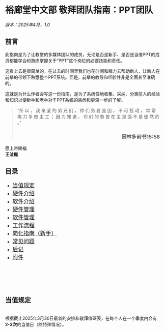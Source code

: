 

# 裕廊堂中文部 敬拜团队指南：PPT团队
*版本：2025年4月，1.0*


## 前言
此指南是为了让教堂的多媒体团队的成员，无论是否是新手、是否是当值PPT的成员都能学会和熟练掌握关于“PPT”这个岗位的必要技能和责任。 

这看上去是很简单的，在过去的时间里我们也花时间和精力去帮助新人，让新人在前辈的带领下熟悉整个PPT系统。但是，前辈的教导和经验并非是全面甚至准确的。  

这就是为什么作者会写这一份指南，是为了系统性地收集、采纳、分类前人的经验和知识以便新手和老手对于PPT系统的熟悉和更深一步的了解。

> “所 以 ， 我 亲 爱 的 弟 兄 们 ， 你 们 务 要 坚 固 ， 不 可 摇 动 ， 常 常 竭 力 多 做 主 工 ； 因 为 知 道 ， 你 们 的 劳 苦 在 主 里 面 不 是 徒 然 的 。”
>
><h3 align="right">哥林多前书15:58</h3>

愿上帝赐福  
**王沚懿**

## 目录

* <font size = 4> [当值规定](#dutyReg) </font>
* <font size = 4> [硬件介绍](#hdwareInit) </font>
* <font size = 4> [软件介绍](#sftwareInit) </font>
* <font size = 4> [硬件管理](#hdwareMgmt) </font>
* <font size = 4> [软件管理](#sftwareMgmt) </font>
* <font size = 4> [工作流程](#workProc) </font>
* <font size = 4> [简化指南（新手）](#noobGL) </font>
* <font size = 4> [常见问题](#fAQ) </font>
* <font size = 4> [后记](#pS) </font>
* <font size = 4> [附件](#aPP) </font>
<br><br><br><br>


<a id = "dutyReg"></a> <br>
 ## 当值规定
<br>
根据截止2025年3月30日最新的安排和敬拜值班表，在每个人在一个季度内会有<b>2-3次</b>的当值日（除特殊情况）。



